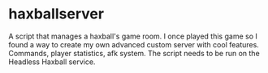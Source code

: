 # haxballserver
A script that manages a haxball's game room. I once played this game so I found a way to create my own advanced custom server with cool features. Commands, player statistics, afk system. The script needs to be run on the Headless Haxball service.
